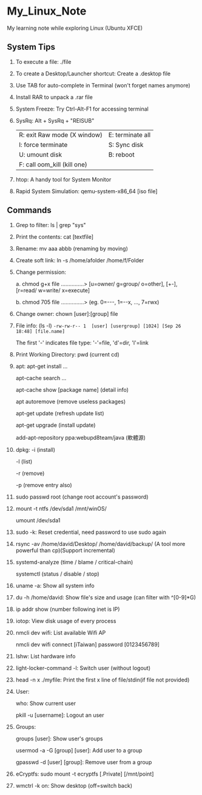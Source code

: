 # My_Linux_Note
My learning note while exploring Linux (Ubuntu XFCE)

## System Tips

1. To execute a file:  ./file

2. To create a Desktop/Launcher shortcut:  Create a .desktop file

3. Use TAB for auto-complete in Terminal (won't forget names anymore)

4. Install RAR to unpack a .rar file

5. System Freeze:  Try Ctrl-Alt-F1 for accessing terminal

6. SysRq: Alt + SysRq + "REISUB"

    | | |
    |--- | --- |
    | R: exit Raw mode (X window) | E: terminate all |
    | I: force terminate | S: Sync disk |
    | U: umount disk | B: reboot |	
    | F: call oom_kill (kill one) | |

7. htop:  A handy tool for System Monitor

8. Rapid System Simulation:  qemu-system-x86_64 [iso file]


## Commands

1. Grep to filter:  ls | grep "sys"

2. Print the contents:  cat [textfile]

3. Rename:  mv aaa abbb   (renaming by moving)

4. Create soft link:  ln -s /home/afolder /home/f/Folder

5. Change permission:

    a. chmod g+x file ...............> [u=owner/ g=group/ o=other], [+-], [r=read/ w=write/ x=execute]

    b. chmod 705 file ...............> (eg. 0=---, 1=--x, ..., 7=rwx)

6. Change owner:  chown [user]:[group] file

7. File info:  (ls -l) 	`-rw-rw-r-- 1  [user] [usergroup] [1024] [Sep 26 18:48] [file.name]`

   The first '-' indicates file type:  '-'=file, 'd'=dir, 'l'=link

8. Print Working Directory:  pwd (current cd)

9. apt:  apt-get install ...

   apt-cache search ...

   apt-cache show [package name]   (detail info)
   
   apt autoremove  (remove useless packages)
   
   apt-get update  (refresh update list)
   
   apt-get upgrade (install update)

   add-apt-repository ppa:webupd8team/java  (軟體源)

10. dpkg: -i  (install)

    -l  (list)

    -r  (remove)

    -p  (remove entry also)

11. sudo passwd root   (change root account's password)

12. mount -t ntfs /dev/sda1 /mnt/winOS/

    umount /dev/sda1

13. sudo -k:  Reset credential, need password to use sudo again

14. rsync -av /home/david/Desktop/ /home/david/backup/   (A tool more powerful than cp)(Support incremental)

15. systemd-analyze  (time / blame / critical-chain)

    systemctl  (status / disable / stop)

16. uname -a:  Show all system info

17. du -h /home/david:  Show file's size and usage (can filter with ^[0-9]*G)

18. ip addr show   (number following inet is IP)

19. iotop:  View disk usage of every process

20. nmcli dev wifi:  List available Wifi AP

    nmcli dev wifi connect [iTaiwan] password [0123456789]

21. lshw:  List hardware info

22. light-locker-command -l:  Switch user (without logout)

23. head -n x ./myfile:  Print the first x line of file/stdin(if file not provided)

24. User:

    who:  Show current user

    pkill -u [username]:  Logout an user

25. Groups:

	groups [user]:  Show user's groups

    usermod -a -G [group] [user]:  Add user to a group
	
    gpasswd -d [user] [group]:  Remove user from a group

26. eCryptfs:  sudo mount -t ecryptfs [.Private] [/mnt/point]

27. wmctrl -k on:  Show desktop (off=switch back)
